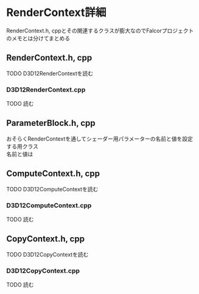 # RenderContext詳細

RenderContext.h, cppとその関連するクラスが膨大なのでFalcorプロジェクトのメモとは分けてまとめる  

## RenderContext.h, cpp
TODO    D3D12RenderContextを読む  


### D3D12RenderContext.cpp
TODO   読む  

## ParameterBlock.h, cpp
おそらくRenderContextを通してシェーダー用パラメーターの名前と値を設定する用クラス  
名前と値は

## ComputeContext.h, cpp
TODO    D3D12ComputeContextを読む  


### D3D12ComputeContext.cpp
TODO   読む  



## CopyContext.h, cpp
TODO  D3D12CopyContextを読む  


### D3D12CopyContext.cpp
TODO  読む  

<!--stackedit_data:
eyJoaXN0b3J5IjpbMTQ2MzYyNTcyOSwtMjM0MzQzODM2LDE2NT
Q1MjI2MDRdfQ==
-->